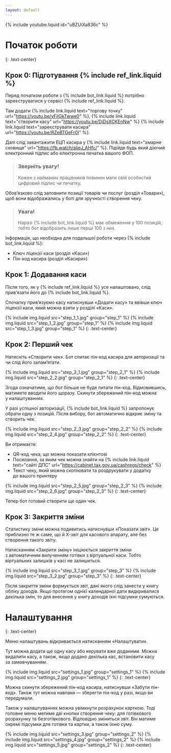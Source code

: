 ```yaml
---
layout: default
---
```

{% include youtube.liquid id="uBZUiXa836c" %}

# Початок роботи
{: .text-center}

## Крок 0: Підготування {% include ref_link.liquid %}

Перед початком роботи з&nbsp;{% include bot_link.liquid %}
потрібно зареєструватися у&nbsp;сервісі {% include ref_link.liquid %}.

Там додати {% include link.liquid text="торгову точку" url="https://youtu.be/vFiIGkTwwe0" %},
{% include link.liquid text="створити касу" url="https://youtu.be/DiDsXCKEnNw" %}
{% include link.liquid text="зареєструвати касира" url="https://youtu.be/RZeBTGeFr0I" %}.

Далі слід завантажити ЕЦП касира у&nbsp;{% include link.liquid text="хмарне сховище" url="https://fb.watch/alieJ_AHfc/" %}.
Підійде будь який діючий електронний підпис або електронна печатка вашого ФОП.

> ### Зверніть увагу!
> Кожен з&nbsp;найманих працівників повинен мати свій особистий цифровий підпис чи печатку.

Обов’язково слід заповнити позиції товарів чи послуг (розділ «Товари»), 
щоб вони відображались у&nbsp;боті для&nbsp;зручності створення чеку.

> ### Увага!
> Наразі {% include bot_link.liquid %} має обмеження у&nbsp;100 позицій,
> тобто бот відобразить лише перші 100 з&nbsp;них.

Інформація, що необхідна для&nbsp;подальшої роботи через {% include bot_link.liquid %}:
* Ключ ліцензії каси (розділ «Каси»)
* Пін-код касира (розділ «Касири»)

## Крок 1: Додавання каси

Після того, як у&nbsp;{% include ref_link.liquid %} усе налаштовано,
слід прив’язати його до&nbsp;{% include bot_link.liquid %}.

Спочатку прив’язуємо касу натиснувши «Додати касу» та ввівши ключ ліцензії каси,
який можна взяти у&nbsp;розділі «Каси».

{% include img.liquid src="step_1_1.jpg" group="step_1" %}
{% include img.liquid src="step_1_2.jpg" group="step_1" %}
{% include img.liquid src="step_1_3.jpg" group="step_1" %}
{: .text-center}

## Крок 2: Перший чек

Натисніть «Створити чек». Бот спитає пін-код касира для авторизації та чи слід його запам’ятати.

{% include img.liquid src="step_2_1.jpg" group="step_2_1" %}
{% include img.liquid src="step_2_2.jpg" group="step_2_1" %}
{: .text-center}

Згода означатиме, що бот більше не&nbsp;буде питати пін-код. Відмовившись, матимете вводити його щоразу. 
Скинути збережений пін-код можна у&nbsp;налаштуваннях.

У&nbsp;разі успішної авторизації, {% include bot_link.liquid %} 
запропонує обрати одну з&nbsp;позицій. Після вибору, бот автоматично відкриє зміну та створить чек.

{% include img.liquid src="step_2_3.jpg" group="step_2_2" %}
{% include img.liquid src="step_2_4.jpg" group="step_2_2" %}
{: .text-center}

Ви отримаєте:
* QR-код чека, що можна показати клієнтові
* Посилання, за&nbsp;яким чек можна знайти на&nbsp;{% include link.liquid text="сайті ДПС" url="https://cabinet.tax.gov.ua/cashregs/check" %}
* Текст чеку, який можна скопіювати та роздрукувати у&nbsp;додатку до&nbsp;вашого принтеру

{% include img.liquid src="step_2_5.jpg" group="step_2_3" %}
{% include img.liquid src="step_2_6.jpg" group="step_2_3" %}
{: .text-center}

Тепер бот готовий створити ще один чек.

## Крок 3: Закриття зміни

Статистику зміни можна подивитись натиснувши «Показати звіт». 
Це приблизно те ж саме, що й X-звіт для касового апарату, але без створення такого звіту.

Натисканням «Закрити зміну» ініціюється закриття зміни з&nbsp;автоматичним вилученням готівки з&nbsp;віртуальної каси.
Тобто віртуальних залишків у&nbsp;касі не&nbsp;залишиться.

{% include img.liquid src="step_3_1.jpg" group="step_3" %}
{% include img.liquid src="step_3_2.jpg" group="step_3" %}
{: .text-center}

Після закриття зміни формується звіт, дані якого слід занести у&nbsp;книгу обліку доходів.
Якщо протягом однієї календарної дати видкривалися декілька змін, то для внесення у&nbsp;книгу доходів їхні підсумки сумуються.

# Налаштування
{: .text-center}

Меню налаштувань відкривається натисканням «Налаштувати».

Тут можна додати ще одну касу або керувати вже доданими. Можна видалити касу,
а&nbsp;також, якщо додано декілька кас, встановити касу за&nbsp;замовчуванням.

{% include img.liquid src="settings_1.jpg" group="settings_1" %}
{% include img.liquid src="settings_2.jpg" group="settings_1" %}
{: .text-center}

Можна скинути збережений пін-код касира, натиснувши «Забути пін-код».
Також тут можна навпаки&nbsp;&mdash; зберегти пін-код у разі, якщо ви передумали.

Також у налаштуваннях можна увімкнути розрахунок карткою.
Тоді головне меню метиме дві кнопки створення чеку: для готівкового розрахунку та безготівкового.
Відповідно зміниться звіт. Він матиме окремі підсумки для готівки та картки, а&nbsp;також їхню суму.

{% include img.liquid src="settings_3.jpg" group="settings_2" %}
{% include img.liquid src="settings_4.jpg" group="settings_2" %}
{% include img.liquid src="settings_5.jpg" group="settings_2" %}
{: .text-center}
